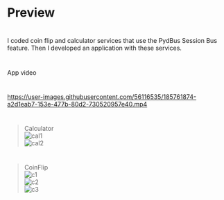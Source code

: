 # Preview 
#  
I coded coin flip and calculator services that use the PydBus Session Bus feature. Then I developed an application with these services.
#   
App video
#
https://user-images.githubusercontent.com/56116535/185761874-a2d1eab7-153e-477b-80d2-730520957e40.mp4  
#  
>Calculator  
![cal1](https://user-images.githubusercontent.com/56116535/185761612-677640ac-9762-4a59-8002-b02dadf5a78e.png)  
![cal2](https://user-images.githubusercontent.com/56116535/185761801-86532798-9999-4739-b5e9-299448ceb38f.png)  
#  
>CoinFlip  
![c1](https://user-images.githubusercontent.com/56116535/185761190-8f5aa9eb-08ae-4296-9c4e-6919d332dd7c.png)  
![c2](https://user-images.githubusercontent.com/56116535/185761227-47f560b7-c332-419a-8b59-13cb9c48f678.png)  
![c3](https://user-images.githubusercontent.com/56116535/185761240-58727d6e-b53a-4eaf-b7a0-a57afe69363a.png)  
